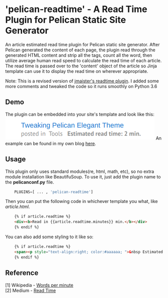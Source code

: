 # 'pelican-readtime' - A Read Time Plugin for Pelican Static Site Generator

An article estimated read time plugin for Pelican static site generator. After Pelican generated the content of each page, the plugin read through the generated HTML content and strip all the tags, count all the word, then utilize average human read speed to calculate the read time of each article. The read time is passed over to the 'content' object of the article so Jinja template can use it to display the read time on wherever appropriate.


Note: This is a revised version of [jmaister's readtime plugin](https://github.com/jmaister/readtime). I added some more comments and tweaked the code so it runs smoothly on Python 3.6

Demo
-----
The plugin can be embedded into your site's template and look like this:
![Pelican Read Time Demo](./demo.png )
An example can be found in my own blog [here](https://wayofnumbers.github.io/).

Usage
-----

This plugin only uses standard modules(re, html, math, etc), so no extra module installation like BeautifuSoup. To use it, just add the plugin name to the **pelicanconf.py** file.
```python
    PLUGINS=[ ... , 'pelican-readtime']
```
Then you can put the following code in whichever template you what, like *article.html*. 
```html
    {% if article.readtime %}
    <div><b>Read in {{article.readtime.minutes}} min.</b></div>
    {% endif %}
```

You can also add some styling to it like so:
```html
    {% if article.readtime %}
    <span><p style="text-align:right; color:#aaaaaa; ">&nbsp Estimated read time: {{article.readtime.minutes}} min.</p></span>
    {% endif %}
```


Reference
-----
[1] Wikipedia - [Words per minute](https://en.wikipedia.org/wiki/Words_per_minute) <br>
[2] Medium - [Read Time](https://help.medium.com/hc/en-us/articles/214991667-Read-time) <br>
